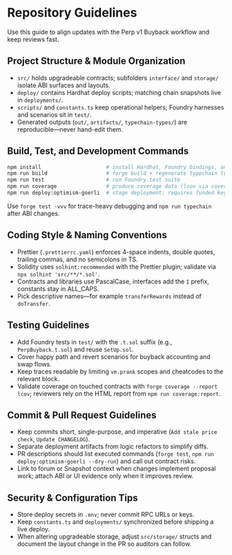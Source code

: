# Repository Guidelines

Use this guide to align updates with the Perp v1 Buyback workflow and keep reviews fast.

## Project Structure & Module Organization
- `src/` holds upgradeable contracts; subfolders `interface/` and `storage/` isolate ABI surfaces and layouts.
- `deploy/` contains Hardhat deploy scripts; matching chain snapshots live in `deployments/`.
- `scripts/` and `constants.ts` keep operational helpers; Foundry harnesses and scenarios sit in `test/`.
- Generated outputs (`out/`, `artifacts/`, `typechain-types/`) are reproducible—never hand-edit them.

## Build, Test, and Development Commands
```bash
npm install                     # install Hardhat, Foundry bindings, and tooling
npm run build                   # forge build + regenerate typechain types
npm run test                    # run Foundry test suite
npm run coverage                # produce coverage data (lcov via coverage:report)
npm run deploy:optimism-goerli  # stage deployment; requires funded keys in .env
```
Use `forge test -vvv` for trace-heavy debugging and `npm run typechain` after ABI changes.

## Coding Style & Naming Conventions
- Prettier (`.prettierrc.yaml`) enforces 4-space indents, double quotes, trailing commas, and no semicolons in TS.
- Solidity uses `solhint:recommended` with the Prettier plugin; validate via `npx solhint 'src/**/*.sol'`.
- Contracts and libraries use PascalCase, interfaces add the `I` prefix, constants stay in ALL_CAPS.
- Pick descriptive names—for example `transferRewards` instead of `doTransfer`.

## Testing Guidelines
- Add Foundry tests in `test/` with the `.t.sol` suffix (e.g., `PerpBuyback.t.sol`) and reuse `SetUp.sol`.
- Cover happy path and revert scenarios for buyback accounting and swap flows.
- Keep traces readable by limiting `vm.prank` scopes and cheatcodes to the relevant block.
- Validate coverage on touched contracts with `forge coverage --report lcov`; reviewers rely on the HTML report from `npm run coverage:report`.

## Commit & Pull Request Guidelines
- Keep commits short, single-purpose, and imperative (`Add stale price check`, `Update CHANGELOG`).
- Separate deployment artifacts from logic refactors to simplify diffs.
- PR descriptions should list executed commands (`forge test`, `npm run deploy:optimism-goerli --dry-run`) and call out contract risks.
- Link to forum or Snapshot context when changes implement proposal work; attach ABI or UI evidence only when it improves review.

## Security & Configuration Tips
- Store deploy secrets in `.env`; never commit RPC URLs or keys.
- Keep `constants.ts` and `deployments/` synchronized before shipping a live deploy.
- When altering upgradeable storage, adjust `src/storage/` structs and document the layout change in the PR so auditors can follow.
